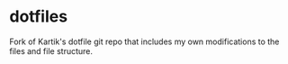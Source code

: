 # dotfiles

Fork of Kartik's dotfile git repo that includes my own modifications to the files and file structure.
